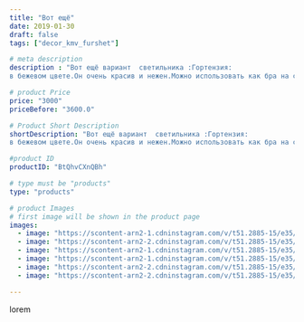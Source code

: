 ```yaml
---
title: "Вот ещё"
date: 2019-01-30
draft: false
tags: ["decor_kmv_furshet"]

# meta description
description : "Вот ещё вариант  светильника :Гортензия:
в бежевом цвете.Он очень красив и нежен.Можно использовать как бра на стену, либо настольно. Необходимое условие , испо"

# product Price
price: "3000"
priceBefore: "3600.0"

# Product Short Description
shortDescription: "Вот ещё вариант  светильника :Гортензия:
в бежевом цвете.Он очень красив и нежен.Можно использовать как бра на стену, либо настольно. Необходимое условие , использование светодиодной лампы(led)малой мощности.Возможно исполнение в любом цвете.#ручнаяработа#светильникиназаказ#цветыизизолона#цветыизфоамирана#ростовыецветыминеральныеводы#светильникиминеральныеводы#большиецветыназаказминеральныеводы#"

#product ID
productID: "BtQhvCXnQBh"

# type must be "products"
type: "products"

# product Images
# first image will be shown in the product page
images:
  - image: "https://scontent-arn2-1.cdninstagram.com/v/t51.2885-15/e35/50041805_2170796439681231_9185617771715313361_n.jpg?se=7&tp=1&_nc_ht=scontent-arn2-1.cdninstagram.com&_nc_cat=103&_nc_ohc=R2nr7Umtsw4AX-qGQgM&oh=4a4109c28a7614a63dba79ecfca5b0c3&oe=607341DB&ig_cache_key=MTk2ODIwNTk1NTA1OTMyNjAyMw%3D%3D.2"
  - image: "https://scontent-arn2-2.cdninstagram.com/v/t51.2885-15/e35/50020383_102462300798392_1964779793094158005_n.jpg?se=7&tp=1&_nc_ht=scontent-arn2-2.cdninstagram.com&_nc_cat=108&_nc_ohc=UKjPK-CEeKkAX_zCoAE&oh=32edf5270ee8a2a1bdfa751c56abfc95&oe=6072A770&ig_cache_key=MTk2ODIwNTk2MzgxNzExNzc2Ng%3D%3D.2"
  - image: "https://scontent-arn2-1.cdninstagram.com/v/t51.2885-15/e35/49339772_112502246513082_7398330742536917650_n.jpg?se=7&tp=1&_nc_ht=scontent-arn2-1.cdninstagram.com&_nc_cat=106&_nc_ohc=BnplAKar-nwAX_z54gh&oh=1a5328119d1d0775ecc798c7d4fb9368&oe=60764907&ig_cache_key=MTk2ODIwNTk3NDMzNjI4NDQ2Ng%3D%3D.2"
  - image: "https://scontent-arn2-1.cdninstagram.com/v/t51.2885-15/e35/50725382_373696613408690_9176137077136256440_n.jpg?se=7&tp=1&_nc_ht=scontent-arn2-1.cdninstagram.com&_nc_cat=102&_nc_ohc=W-xxAjwhSBsAX_vz7D0&oh=0cabac976f10217b354a9b36be0454d5&oe=6072BD84&ig_cache_key=MTk2ODIwNTk4ODg5MDU4NDMyNg%3D%3D.2"
  - image: "https://scontent-arn2-2.cdninstagram.com/v/t51.2885-15/e35/50312530_101945644201104_9096339468259479415_n.jpg?se=7&tp=1&_nc_ht=scontent-arn2-2.cdninstagram.com&_nc_cat=100&_nc_ohc=TzAxW_QSaPgAX9hkl5_&oh=e7cf7618714f71b473bfafdf512b4617&oe=607659A6&ig_cache_key=MTk2ODIwNjAwMTAzNzM3MjM0Mw%3D%3D.2"
  - image: "https://scontent-arn2-2.cdninstagram.com/v/t51.2885-15/e35/49365969_327442597753884_158815499593113816_n.jpg?se=7&tp=1&_nc_ht=scontent-arn2-2.cdninstagram.com&_nc_cat=100&_nc_ohc=SeRTn1feFR8AX_eVjSb&oh=d21bb4e709d508c3eea5c2449f1bb909&oe=60753435&ig_cache_key=MTk2ODIwNjAxODU1MjYxODQ0OA%3D%3D.2"

---
```

lorem
